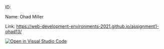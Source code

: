ID: 

Name: Ohad Miller

Link: https://web-development-environments-2021.github.io/assignment1-ohad13/



[![Open in Visual Studio Code](https://classroom.github.com/assets/open-in-vscode-c66648af7eb3fe8bc4f294546bfd86ef473780cde1dea487d3c4ff354943c9ae.svg)](https://classroom.github.com/online_ide?assignment_repo_id=7686267&assignment_repo_type=AssignmentRepo)
